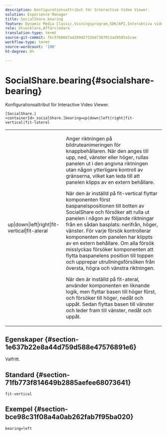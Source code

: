 ```yaml
---
description: Konfigurationsattribut för Interactive Video Viewer.
solution: Experience Manager
title: SocialShare.bearing
feature: Dynamic Media Classic,Visningsprogram,SDK/API,Interaktiva videoklipp
role: Utvecklare,Affärsledare
translation-type: tm+mt
source-git-commit: f6c97606d7a4209427316d7367013ad9585a5cae
workflow-type: tm+mt
source-wordcount: '198'
ht-degree: 0%

---
```



# SocialShare.bearing{#socialshare-bearing}

Konfigurationsattribut för Interactive Video Viewer.

`[SocialShare.|<containerId>_socialShare.]bearing=up|down|left|right|fit-vertical|fit-lateral`

<table id="table_441553CD34C94A58A9D7CBF772DEDDB6"> 
 <tbody> 
  <tr> 
   <td colname="col1"> <p> <span class="codeph"> up|down|left|right|fit-vertical|fit-ateral</span> </p> </td> 
   <td colname="col2"> <p> Anger riktningen på bildruteanimeringen för knappbehållaren. När den anges till <span class="codeph"> upp</span>, <span class="codeph"> ned</span>, <span class="codeph"> vänster</span> eller <span class="codeph"> höger</span>, rullas panelen ut i den angivna riktningen utan någon ytterligare kontroll av gränserna, vilket kan leda till att panelen klipps av en extern behållare. </p> <p>När den är inställd på <span class="codeph"> fit-vertical</span> flyttar komponenten först baspanelspositionen till botten av SocialShare och försöker att rulla ut panelen i någon av följande riktningar från en sådan basplats: nerifrån, höger, vänster. För varje försök kontrollerar komponenten om panelen har klippts av en extern behållare. Om alla försök misslyckas försöker komponenten att flytta baspanelens position till toppen och upprepar utrullningsförsöken från översta, högra och vänstra riktningen. </p> <p>När den är inställd på <span class="codeph"> fit-ateral</span>, använder komponenten en liknande logik, men flyttar basen till höger först, och försöker till höger, nedåt och uppåt. Sedan flyttas basen till vänster och leder fram till vänster, nedåt och uppåt. </p> </td> 
  </tr> 
 </tbody> 
</table>

## Egenskaper {#section-1e637b22e8a44d759d588e47576891e6}

Valfritt.

## Standard {#section-71fb773f814649b2885aefee68073641}

`fit-vertical`

## Exempel {#section-bce98c31f08a4a0ab262fab7f95ba020}

```
bearing=left
```

